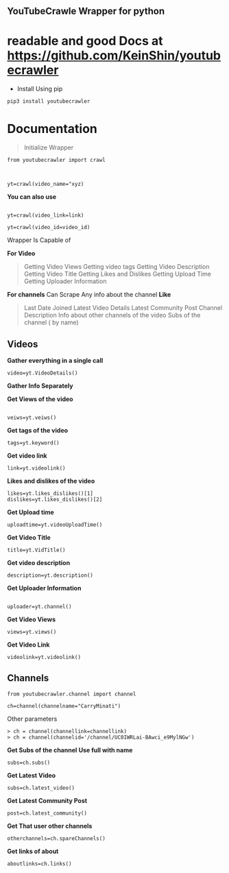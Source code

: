 


## YouTubeCrawle Wrapper for python



# readable and good Docs at https://github.com/KeinShin/youtubecrawler


- Install Using pip
``` 
pip3 install youtubecrawler

```


# Documentation

> Initialize Wrapper

```
from youtubecrawler import crawl



yt=crawl(video_name="xyz)

```

**You can also use**

```

yt=crawl(video_link=link)

yt=crawl(video_id=video_id)

```

Wrapper Is Capable of 

**For Video**

> Getting Video Views
> Getting video tags
> Getting Video Description
> Getting Video Title
> Getting Likes and Dislikes
> Getting Upload Time
> Getting Uploader Information

**For channels**
Can Scrape Any info about the channel
__Like__
> Last Date Joined
> Latest Video Details
> Latest Community Post
> Channel Description
> Info about other channels of the video
> Subs of the channel ( by name)

## Videos

**Gather everything in a single call**

```
video=yt.VideoDetails()
```

__Gather Info Separately__

**Get Views of the video**

```

veiws=yt.veiws()

```

**Get tags of the video**

```
tags=yt.keyword()
```

**Get video link**

```
link=yt.videolink()
```

**Likes and dislikes of the video**

```
likes=yt.likes_dislikes()[1]
dislikes=yt.likes_dislikes()[2]
```

**Get Upload time**

```
uploadtime=yt.videoUploadTime()
```

**Get Video Title**

```
title=yt.VidTitle()
```

**Get video description**


```
description=yt.description()
```


**Get Uploader Information**

```

uploader=yt.channel()
```


**Get Video Views**

```
views=yt.views()
```


**Get Video Link**

```
videolink=yt.videolink()

```

## Channels

```
from youtubecrawler.channel import channel

ch=channel(channelname="CarryMinati")

```

Other parameters
```
> ch = channel(channellink=channellink)
> ch = channel(channelid='/channel/UC0IWRLai-BAwci_e9MylNGw')
```

**Get Subs of the channel**
__Use full with name__

```
subs=ch.subs()
```

**Get Latest Video**

```
subs=ch.latest_video()
```

**Get Latest Community Post**

```
post=ch.latest_community()
```

**Get That user other channels**
```
otherchannels=ch.spareChannels()
```

**Get links of about**

```
aboutlinks=ch.links()
```



